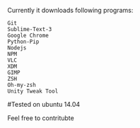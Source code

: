 Currently it downloads following programs:
```
Git
Sublime-Text-3
Google Chrome
Python-Pip
Nodejs
NPM
VLC
XDM
GIMP
ZSH
Oh-my-zsh
Unity Tweak Tool
```

#Tested on ubuntu 14.04

Feel free to contritubte
